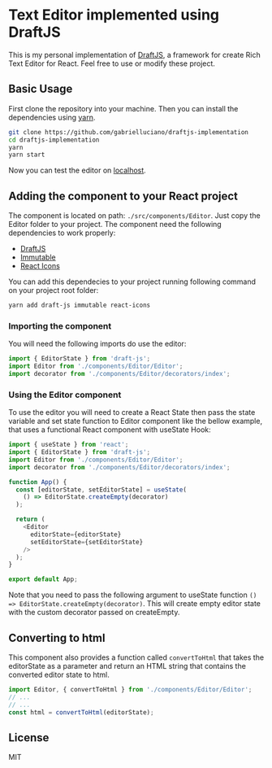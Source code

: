 # Text Editor implemented using DraftJS

This is my personal implementation of [DraftJS](https://draftjs.org/), a framework for create Rich Text Editor for React. Feel free to use or modify these project.

## Basic Usage

First clone the repository into your machine. Then you can install the dependencies using [yarn](https://yarnpkg.com/).

```bash
git clone https://github.com/gabrielluciano/draftjs-implementation
cd draftjs-implementation
yarn
yarn start
```
Now you can test the editor on [localhost](http://localhost:3000).

## Adding the component to your React project

The component is located on path: `./src/components/Editor`. Just copy the Editor folder to your project. The component need the following dependencies to work properly:
* [DraftJS](https://draftjs.org/)
* [Immutable](https://immutable-js.github.io/immutable-js/)
* [React Icons](https://react-icons.github.io/react-icons/)

You can add this dependecies to your project running following command on your project root folder:
```bash
yarn add draft-js immutable react-icons
```
### Importing the component
You will need the following imports do use the editor:
```javascript
import { EditorState } from 'draft-js';
import Editor from './components/Editor/Editor';
import decorator from './components/Editor/decorators/index';
```
### Using the Editor component
To use the editor you will need to create a React State then pass the state variable and set state function to Editor component like the bellow example, that uses a functional React component with useState Hook:
```javascript
import { useState } from 'react';
import { EditorState } from 'draft-js';
import Editor from './components/Editor/Editor';
import decorator from './components/Editor/decorators/index';

function App() {
  const [editorState, setEditorState] = useState(
    () => EditorState.createEmpty(decorator)
  );

  return (
    <Editor
      editorState={editorState}
      setEditorState={setEditorState}
    />
  );
}

export default App;
```
Note that you need to pass the following argument to useState function `() => EditorState.createEmpty(decorator)`. This will create empty editor state with the custom decorator passed on createEmpty.

## Converting to html
This component also provides a function called `convertToHtml` that takes the editorState as a parameter and return an HTML string that contains the converted editor state to html.
```javascript
import Editor, { convertToHtml } from './components/Editor/Editor';
// ...
// ...
const html = convertToHtml(editorState);
```

## License
MIT